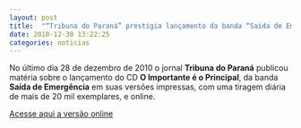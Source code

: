 ```yaml
---
layout: post
title:  "“Tribuna do Paraná” prestigia lançamento da banda “Saída de Emergência”" 
date: 2010-12-30 13:22:25
categories: noticias
---
```

No último dia 28 de dezembro de 2010 o jornal **Tribuna do Paraná** publicou matéria sobre o lançamento do CD **O Importante é o Principal**, da banda **Saída de Emergência** em suas versões impressas, com uma tiragem diária de mais de 20 mil exemplares, e online. 

[Acesse aqui a versão online](http://www.parana-online.com.br/colunistas/207/82741/) 
